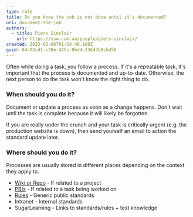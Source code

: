 ```yaml
---
type: rule
title: Do you know the job is not done until it's documented?
uri: document-the-job
authors:
  - title: Piers Sinclair
    url: https://ssw.com.au/people/piers-sinclair/
created: 2023-03-06T01:14:48.160Z
guid: 84c02cd1-c38e-425c-8bd4-23647b8cbd56
---
```

Often while doing a task, you follow a process. If it's a repeatable task, it's important that the process is documented and up-to-date. Otherwise, the next person to do the task won't know the right thing to do.

<!--endintro-->

### When should you do it?
Document or update a process as soon as a change happens. Don't wait until the task is complete because it will likely be forgotten. 

If you are really under the crunch and your task is critically urgent (e.g. the production website is down), then send yourself an email to action the standard update later.

### Where should you do it?
Processes are usually stored in different places depending on the context they apply to.
- [Wiki or Repo](awesome-documentation) - If related to a project
- [PBIs](document-discoveries) - If related to a task being worked on
- [Rules](do-you-know-how-to-document-what-you-are-doing) - Generic public standards
- Intranet - Internal standards
- SugarLearning - Links to standards/rules + test knowledge
